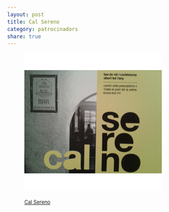 ```yaml
---
layout: post
title: Cal Sereno
category: patrocinadors
share: true
---
```


<figure class="text-center">
	<img src="/public/img/cal-sereno-patrocinadors-artinpocket-regular.png" alt="Cal Sereno - patrocinadors d'artipocket/regular" title="Cal Sereno - patrocinadors d'artipocket/regular">
	<figcaption>
		<p><small><i class="fa fa-facebook"></i> <a href="https://www.facebook.com/pages/Cal-Sereno-Bar-Cocteleria-al-Port-de-la-Selva/449036731866634" title="Cal Sereno">Cal Sereno</a></small></p>
	</figcaption>
</figure>